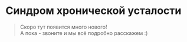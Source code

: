 # Синдром хронической усталости

> Скоро тут появится много нового!  
> А пока - звоните и мы всё подробно расскажем :)